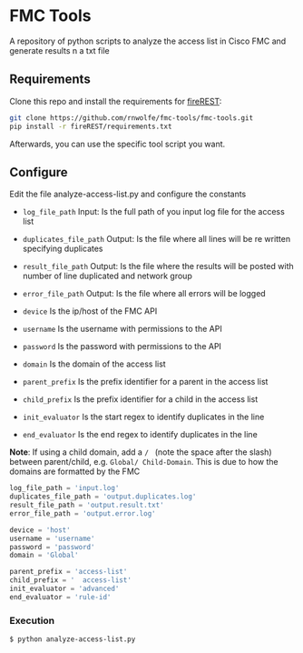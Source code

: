 # FMC Tools
A repository of python scripts to analyze the access list in Cisco FMC and generate results n a txt file

## Requirements
Clone this repo and install the requirements for [fireREST](https://github.com/kaisero/fireREST):
``` bash
git clone https://github.com/rnwolfe/fmc-tools/fmc-tools.git
pip install -r fireREST/requirements.txt
```
Afterwards, you can use the specific tool script you want.

## Configure
Edit the file analyze-access-list.py and configure the constants
- `log_file_path` Input: Is the full path of you input log file for the access list
- `duplicates_file_path` Output: Is the file where all lines will be re written specifying duplicates
- `result_file_path` Output: Is the file where the results will be posted with number of line duplicated and network group 
- `error_file_path` Output: Is the file where all errors will be logged

- `device` Is the ip/host of the FMC API
- `username` Is the username with permissions to the API
- `password` Is the password with permissions to the API
- `domain` Is the domain of the access list

- `parent_prefix` Is the prefix identifier for a parent in the access list
- `child_prefix` Is the prefix identifier for a child in the access list
- `init_evaluator` Is the start regex to identify duplicates in the line 
- `end_evaluator` Is the end regex to identify duplicates in the line

**Note**: If using a child domain, add a `/ ` (note the space after the slash) between parent/child, e.g. `Global/ Child-Domain`. This is due to how the domains are formatted by the FMC

```python
log_file_path = 'input.log'
duplicates_file_path = 'output.duplicates.log'
result_file_path = 'output.result.txt'
error_file_path = 'output.error.log'

device = 'host'
username = 'username'
password = 'password'
domain = 'Global'

parent_prefix = 'access-list'
child_prefix = '  access-list'
init_evaluator = 'advanced'
end_evaluator = 'rule-id'
```

### Execution
```bash
$ python analyze-access-list.py
```